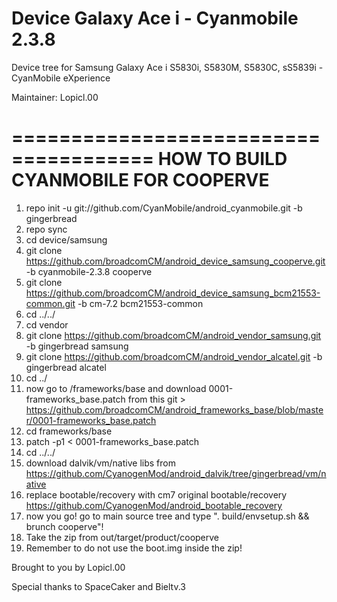 Device Galaxy Ace i - Cyanmobile 2.3.8
======================================

Device tree for Samsung Galaxy Ace i S5830i, S5830M, S5830C, sS5839i - CyanMobile eXperience

Maintainer: Lopicl.00

======================================
HOW TO BUILD CYANMOBILE FOR COOPERVE
======================================

1. repo init -u git://github.com/CyanMobile/android_cyanmobile.git -b gingerbread
2. repo sync
3. cd device/samsung
4. git clone https://github.com/broadcomCM/android_device_samsung_cooperve.git -b cyanmobile-2.3.8 cooperve
5. git clone https://github.com/broadcomCM/android_device_samsung_bcm21553-common.git -b cm-7.2 bcm21553-common
6. cd ../../
7. cd vendor
8. git clone https://github.com/broadcomCM/android_vendor_samsung.git -b gingerbread samsung
9. git clone https://github.com/broadcomCM/android_vendor_alcatel.git -b gingerbread alcatel
10. cd ../
11. now go to /frameworks/base and download 0001-frameworks_base.patch from this git > https://github.com/broadcomCM/android_frameworks_base/blob/master/0001-frameworks_base.patch
12. cd frameworks/base
13. patch -p1 < 0001-frameworks_base.patch
14. cd ../../
15. download dalvik/vm/native libs from https://github.com/CyanogenMod/android_dalvik/tree/gingerbread/vm/native
16. replace bootable/recovery with cm7 original bootable/recovery https://github.com/CyanogenMod/android_bootable_recovery
17. now you go! go to main source tree and type ". build/envsetup.sh && brunch cooperve"!
18. Take the zip from out/target/product/cooperve
19. Remember to do not use the boot.img inside the zip!

Brought to you by Lopicl.00

Special thanks to SpaceCaker and Bieltv.3
